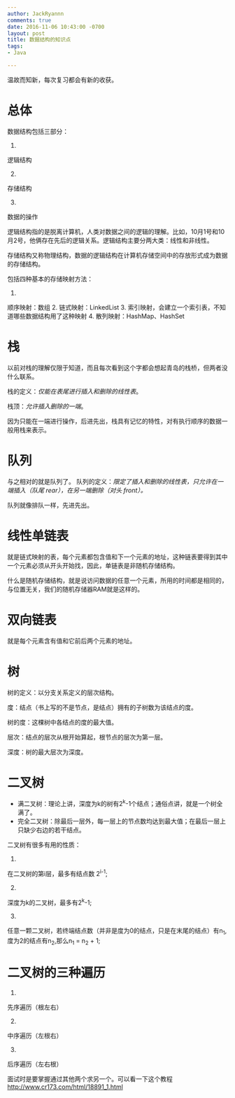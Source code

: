 ```yaml
---
author: JackRyannn
comments: true
date: 2016-11-06 10:43:00 -0700
layout: post
title: 数据结构的知识点
tags:
- Java

---
```

温故而知新，每次复习都会有新的收获。

总体
===

数据结构包括三部分：

1.
逻辑结构

2.
存储结构

3.
数据的操作


逻辑结构指的是脱离计算机，人类对数据之间的逻辑的理解。比如，10月1号和10月2号，他俩存在先后的逻辑关系。逻辑结构主要分两大类：线性和非线性。

存储结构又称物理结构，数据的逻辑结构在计算机存储空间中的存放形式成为数据的存储结构。

包括四种基本的存储映射方法：

1.
顺序映射：数组
2.
链式映射：LinkedList
3.
索引映射，会建立一个索引表，不知道哪些数据结构用了这种映射
4.
散列映射：HashMap、HashSet

栈
===
以前对栈的理解仅限于知道，而且每次看到这个字都会想起青岛的栈桥，但两者没什么联系。

栈的定义：*仅能在表尾进行插入和删除的线性表*。

栈顶：*允许插入删除的一端*。

因为只能在一端进行操作，后进先出，栈具有记忆的特性，对有执行顺序的数据一般用栈来表示。

队列
===

与之相对的就是队列了。
队列的定义：*限定了插入和删除的线性表，只允许在一端插入（队尾 rear），在另一端删除（对头 front）。*

队列就像排队一样，先进先出。

线性单链表
===

就是链式映射的表，每个元素都包含值和下一个元素的地址，这种链表要得到其中一个元素必须从开头开始找，因此，单链表是非随机存储结构。

什么是随机存储结构，就是说访问数据的任意一个元素，所用的时间都是相同的，与位置无关，我们的随机存储器RAM就是这样的。

双向链表
===
就是每个元素含有值和它前后两个元素的地址。

树
===

树的定义：以分支关系定义的层次结构。

度：结点（书上写的不是节点，是结点）拥有的子树数为该结点的度。

树的度：这棵树中各结点的度的最大值。

层次：结点的层次从根开始算起，根节点的层次为第一层。

深度：树的最大层次为深度。

二叉树
===

* 满二叉树：理论上讲，深度为k的树有2<sup>k</sup>-1个结点；通俗点讲，就是一个树全满了。
* 完全二叉树：除最后一层外，每一层上的节点数均达到最大值；在最后一层上只缺少右边的若干结点。

二叉树有很多有用的性质：

1.
在二叉树的第i层，最多有结点数 2<sup>i-1</sup>;

2.
深度为k的二叉树，最多有2<sup>k</sup>-1;

3.
任意一颗二叉树，若终端结点数（并非是度为0的结点，只是在末尾的结点）有n<sub>1</sub>,度为2的结点有n<sub>2</sub>,那么n<sub>1</sub> = n<sub>2</sub> + 1;


二叉树的三种遍历
===
1.
先序遍历（根左右）

2.
中序遍历（左根右）

3.
后序遍历（左右根）


面试时是要掌握通过其他两个求另一个。可以看一下这个教程<http://www.cr173.com/html/18891_1.html>







	

  
  
  
  
  
  
